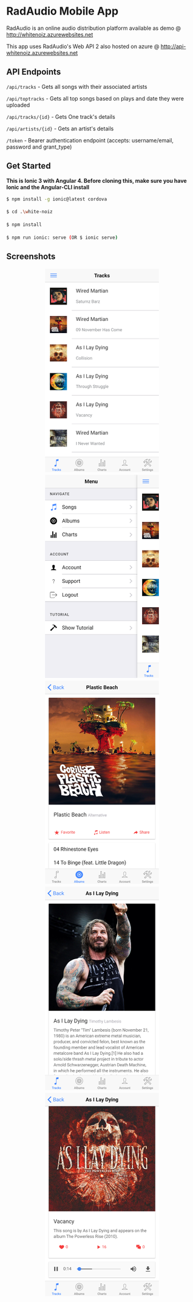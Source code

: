 # RadAudio Mobile App

RadAudio is an online audio distribution platform available as demo @
http://whitenoiz.azurewebsites.net

This app uses RadAudio's Web API 2 also hosted on azure @
http://api-whitenoiz.azurewebsites.net

## API Endpoints
`/api/tracks` - Gets all songs with their associated artists

`/api/toptracks` - Gets all top songs based on plays and date they were uploaded

`/api/tracks/{id}` - Gets One track's details

`/api/artists/{id}` - Gets an artist's details

`/token` - Bearer authentication endpoint (accepts: username/email, password and grant_type)


## Get Started
**This is Ionic 3 with Angular 4. Before cloning this, make sure you have Ionic and the Angular-CLI install** 
```bash
$ npm install -g ionic@latest cordova

$ cd .\white-noiz

$ npm install

$ npm run ionic: serve (OR $ ionic serve)
```

## Screenshots

<p align="center">
  <img src="https://github.com/MeggaTym/white-noiz/blob/master/resources/screenshots/screen-1.png" width="300" style="padding:2px"/>
  <img src="https://github.com/MeggaTym/white-noiz/blob/master/resources/screenshots/screen-2.png" width="300" style="padding:2px"/>
  <img src="https://github.com/MeggaTym/white-noiz/blob/master/resources/screenshots/screen-3.png" width="300" style="padding:2px"/>
  <img src="https://github.com/MeggaTym/white-noiz/blob/master/resources/screenshots/screen-4.png" width="300" style="padding:2px"/>
  <img src="https://github.com/MeggaTym/white-noiz/blob/master/resources/screenshots/screen-5.png" width="300" style="padding:2px"/>
</p>
